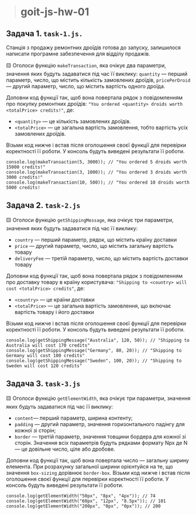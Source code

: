 > # goit-js-hw-01

## Задача 1. `task-1.js.`

Станція з продажу ремонтних дроїдів готова до запуску, залишилося написати програмне забезпечення
для відділу продажів.

🟨 Оголоси функцію `makeTransaction`, яка очікує два параметри, значення яких будуть задаватися під
час її виклику: `quantity` — перший параметр, число, що містить кількість замовлених дроїдів,
`pricePerDroid` — другий параметр, число, що містить вартість одного дроїда.

Доповни код функції так, щоб вона повертала рядок з повідомленням про покупку ремонтних дроїдів:
`"You ordered <quantity> droids worth <totalPrice> credits!"`, де:

- `<quantity>` — це кількість замовлених дроїдів.
- `<totalPrice>` — це загальна вартість замовлення, тобто вартість усіх замовлених дроїдів.

Візьми код нижче і встав після оголошення своєї функції для перевірки коректності її роботи. У
консоль будуть виведені результати її роботи.

```
console.log(makeTransaction(5, 3000)); // "You ordered 5 droids worth 15000 credits!"
console.log(makeTransaction(3, 1000)); // "You ordered 3 droids worth 3000 credits!"
console.log(makeTransaction(10, 500)); // "You ordered 10 droids worth 5000 credits!
```

## Задача 2. `task-2.js`

🟨 Оголоси функцію `getShippingMessage`, яка очікує три параметри, значення яких будуть задаватися
під час її виклику:

- `country` — перший параметр, рядок, що містить країну доставки
- `price` — другий параметр, число, що містить загальну вартість товару
- `deliveryFee` — третій параметр, число, що містить вартість доставки товару

Доповни код функції так, щоб вона повертала рядок з повідомленням про доставку товару в країну
користувача: `"Shipping to <country> will cost <totalPrice> credits"`, де:

- `<country>` — це країни доставки
- `<totalPrice>` — це загальна вартість замовлення, що включає вартість товару і його доставки

Візьми код нижче і встав після оголошення своєї функції для перевірки коректності її роботи. У
консоль будуть виведені результати її роботи.

```
console.log(getShippingMessage("Australia", 120, 50)); // "Shipping to Australia will cost 170 credits"
console.log(getShippingMessage("Germany", 80, 20)); // "Shipping to Germany will cost 100 credits"
console.log(getShippingMessage("Sweden", 100, 20)); // "Shipping to Sweden will cost 120 credits"
```

## Задача 3. `task-3.js`

🟨 Оголоси функцію `getElementWidth`, яка очікує три параметри, значення яких будуть задаватися під
час її виклику:

- `content`— перший параметр, ширина контенту;
- `padding` — другий параметр, значення горизонтального падінгу для кожної зі сторін;
- `border` — третій параметр, значення товщини бордера для кожної зі сторін. Значення всіх
  параметрів будуть рядками формату Npx де N — це довільне число, ціле або дробове.

Доповни код функції так, щоб вона повертала число — загальну ширину елемента. При розрахунку
загальної ширини орієнтуйся на те, що значення `box-sizing` дорівнює `border-box`. Візьми код нижче
і встав після оголошення своєї функції для перевірки коректності її роботи. У консоль будуть
виведені результати її роботи.

```
console.log(getElementWidth("50px", "8px", "4px")); // 74
console.log(getElementWidth("60px", "12px", "8.5px")); // 101
console.log(getElementWidth("200px", "0px", "0px")); // 200
```

